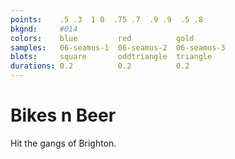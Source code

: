 ```yaml
---
points:    .5 .3  1 0  .75 .7  .9 .9  .5 .8
bkgnd:     #014
colors:    blue         red          gold
samples:   06-seamus-1  06-seamus-2  06-seamus-3
blots:     square       oddtriangle  triangle
durations: 0.2          0.2          0.2
---
```


Bikes n Beer
============

Hit the gangs of Brighton. 